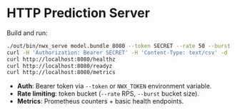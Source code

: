 <!-- SPDX-License-Identifier: Apache-2.0 -->
# HTTP Prediction Server

Build and run:
```bash
./out/bin/nwx_serve model.bundle 8080 --token SECRET --rate 50 --burst 100
curl -H 'Authorization: Bearer SECRET' -H 'Content-Type: text/csv' -d '0,1\n1,0' http://localhost:8080/predict
curl http://localhost:8080/healthz
curl http://localhost:8080/readyz
curl http://localhost:8080/metrics
```
- **Auth**: Bearer token via `--token` or `NWX_TOKEN` environment variable.
- **Rate limiting**: token bucket (`--rate` RPS, `--burst` bucket size).
- **Metrics**: Prometheus counters + basic health endpoints.
